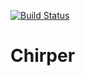 [![Build Status](https://travis-ci.org/rodgerskyle/Chirper.svg?branch=master)](https://travis-ci.org/rodgerskyle/Chirper)
# Chirper
